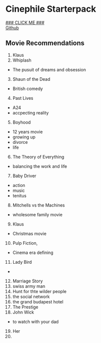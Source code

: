 # Cinephile Starterpack
[### CLICK ME ###](https://bentjh01.github.io/cinephile_starterpack/)  
[Github](https://github.com/bentjh01/cinephile_starterpack.git)
## Movie Recommendations
1. Klaus
2. Whiplash
- The pusuit of dreams and obsession
3. Shaun of the Dead
- British comedy
4. Past Lives
- A24
- accpecting reality
5. Boyhood
- 12 years movie 
- growing up
- divorce
- life
6. The Theory of Everything
- balancing the work and life
7. Baby Driver
- action
- music
- tenitus
8. Mitchells vs the Machines
- wholesome family movie
9. Klaus
- Christmas movie
10. Pulp Fiction, 
- Cinema era defining
11. Lady Bird
- 
12. Marriage Story
13. swiss army man
14. Hunt for thte wilder people
15. the social network
16. the grand budapest hotel
17. The Prestige
18. John Wick
- to watch with your dad
19. Her
20. 